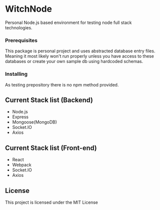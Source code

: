 # WitchNode

Personal Node.js based environment for testing node full stack technologies.

### Prerequisites

This package is personal project and uses abstracted database entry files. Meaning it most likely won't run properly unless you have access to these databases or create your own sample db using hardcoded schemas.

### Installing

As testing prepository there is no npm method provided.


## Current Stack list  (Backend)

* Node.js
* Express
* Mongoose(MongoDB)
* Socket.IO
* Axios

## Current Stack list  (Front-end)

* React
* Webpack
* Socket.IO
* Axios


## License

This project is licensed under the MIT License


